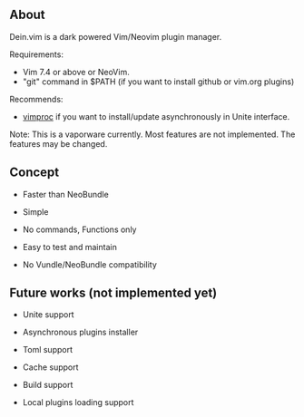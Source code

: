 ## About

Dein.vim is a dark powered Vim/Neovim plugin manager.

Requirements:
* Vim 7.4 or above or NeoVim.
* "git" command in $PATH (if you want to install github or vim.org plugins)

Recommends:
* [vimproc](https://github.com/Shougo/vimproc.vim) if you want to
  install/update asynchronously in Unite interface.

Note: This is a vaporware currently.  Most features are not implemented.
The features may be changed.

## Concept

* Faster than NeoBundle

* Simple

* No commands, Functions only

* Easy to test and maintain

* No Vundle/NeoBundle compatibility

## Future works (not implemented yet)

* Unite support

* Asynchronous plugins installer

* Toml support

* Cache support

* Build support

* Local plugins loading support
